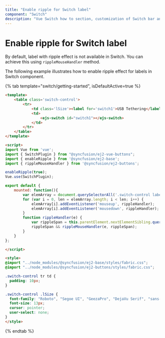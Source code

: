 ```yaml
---
title: "Enable ripple for Switch label"
component: "Switch"
description: "Vue Switch how to section, customization of Switch bar and handle, change size, name and value in form submit."
---
```


# Enable ripple for Switch label

By default, label with ripple effect is not available in Switch. You can achieve this using `rippleMouseHandler`
method.

The following example illustrates how to enable ripple effect for labels in Switch component.

{% tab template="switch/getting-started", isDefaultActive=true %}

```html
<template>
    <table class='switch-control'>
        <tr>
            <td class='lSize'><label for='switch1'>USB Tethering</label></td>
            <td>
                <ejs-switch id="switch1"></ejs-switch>
            </td>
        </tr>
    </table>
</template>

<script>
import Vue from 'vue';
import { SwitchPlugin } from "@syncfusion/ej2-vue-buttons";
import { enableRipple } from '@syncfusion/ej2-base';
import { rippleMouseHandler } from '@syncfusion/ej2-buttons';

enableRipple(true);
Vue.use(SwitchPlugin);

export default {
    mounted: function(){
        var elemArray = document.querySelectorAll('.switch-control label');
        for (var i = 0, len = elemArray.length; i < len; i++) {
            elemArray[i].addEventListener('mouseup', rippleHandler);
            elemArray[i].addEventListener('mousedown', rippleHandler);
        }
        function rippleHandler(e) {
            var rippleSpan = this.parentElement.nextElementSibling.querySelector('.e-ripple-container');
            rippleSpan && rippleMouseHandler(e, rippleSpan);
        }
    }
};

</script>

<style>
@import "../node_modules/@syncfusion/ej2-base/styles/fabric.css";
@import "../node_modules/@syncfusion/ej2-buttons/styles/fabric.css";

.switch-control tr td {
  padding: 10px;
}

.switch-control .lSize {
  font-family: "Roboto", "Segoe UI", "GeezaPro", "DejaVu Serif", "sans-serif";
  font-size: 13px;
  cursor: pointer;
  user-select: none;
}
</style>
```

{% endtab %}